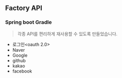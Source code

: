 ## Factory API

### Spring boot Gradle

> 각종 API를 편리하게 재사용할 수 있도록 만들었습니다.

* 로그인<oauth 2.0>
 * Naver
 * Google
 * github
 * kakao
 * facebook

